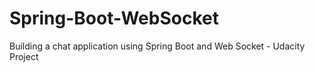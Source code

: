 # Spring-Boot-WebSocket
Building a chat application using Spring Boot and Web Socket - Udacity Project
